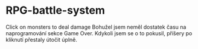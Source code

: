 # RPG-battle-system
Click on monsters to deal damage
Bohužel jsem neměl dostatek času na naprogramování sekce Game Over. Kdykoli jsem se o to pokusil, příšery po kliknutí přestaly útočit úplně.
